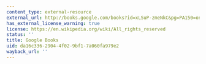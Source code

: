```yaml
---
content_type: external-resource
external_url: http://books.google.com/books?id=xLSuP-zmeNkC&pg=PA150=onepage
has_external_license_warning: true
license: https://en.wikipedia.org/wiki/All_rights_reserved
status: ''
title: Google Books
uid: da16c336-2904-4f02-9bf1-7a060fa979e2
wayback_url: ''
---
```

